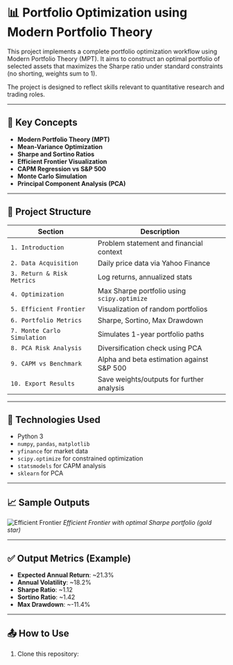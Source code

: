 # 📊 Portfolio Optimization using Modern Portfolio Theory

This project implements a complete portfolio optimization workflow using Modern Portfolio Theory (MPT). It aims to construct an optimal portfolio of selected assets that maximizes the Sharpe ratio under standard constraints (no shorting, weights sum to 1).

The project is designed to reflect skills relevant to quantitative research and trading roles.

---

## 🧠 Key Concepts

- **Modern Portfolio Theory (MPT)**
- **Mean-Variance Optimization**
- **Sharpe and Sortino Ratios**
- **Efficient Frontier Visualization**
- **CAPM Regression vs S&P 500**
- **Monte Carlo Simulation**
- **Principal Component Analysis (PCA)**

---

## 📁 Project Structure

| Section | Description |
|---------|-------------|
| `1. Introduction` | Problem statement and financial context |
| `2. Data Acquisition` | Daily price data via Yahoo Finance |
| `3. Return & Risk Metrics` | Log returns, annualized stats |
| `4. Optimization` | Max Sharpe portfolio using `scipy.optimize` |
| `5. Efficient Frontier` | Visualization of random portfolios |
| `6. Portfolio Metrics` | Sharpe, Sortino, Max Drawdown |
| `7. Monte Carlo Simulation` | Simulates 1-year portfolio paths |
| `8. PCA Risk Analysis` | Diversification check using PCA |
| `9. CAPM vs Benchmark` | Alpha and beta estimation against S&P 500 |
| `10. Export Results` | Save weights/outputs for further analysis |

---

## 🚀 Technologies Used

- Python 3
- `numpy`, `pandas`, `matplotlib`
- `yfinance` for market data
- `scipy.optimize` for constrained optimization
- `statsmodels` for CAPM analysis
- `sklearn` for PCA

---

## 📈 Sample Outputs

![Efficient Frontier](assets/efficient_frontier.png)
*Efficient Frontier with optimal Sharpe portfolio (gold star)*

---

## ✅ Output Metrics (Example)

- **Expected Annual Return**: ~21.3%
- **Annual Volatility**: ~18.2%
- **Sharpe Ratio**: ~1.12
- **Sortino Ratio**: ~1.42
- **Max Drawdown**: ~-11.4%

---

## 📤 How to Use

1. Clone this repository:
